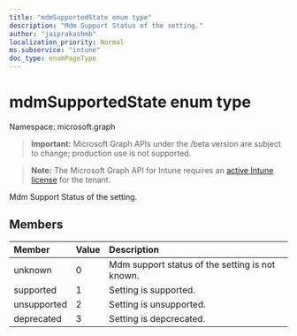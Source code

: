 ```yaml
---
title: "mdmSupportedState enum type"
description: "Mdm Support Status of the setting."
author: "jaiprakashmb"
localization_priority: Normal
ms.subservice: "intune"
doc_type: enumPageType
---
```


# mdmSupportedState enum type

Namespace: microsoft.graph

> **Important:** Microsoft Graph APIs under the /beta version are subject to change; production use is not supported.

> **Note:** The Microsoft Graph API for Intune requires an [active Intune license](https://go.microsoft.com/fwlink/?linkid=839381) for the tenant.

Mdm Support Status of the setting.

## Members
|Member|Value|Description|
|:---|:---|:---|
|unknown|0|Mdm support status of the setting is not known.|
|supported|1|Setting is supported.|
|unsupported|2|Setting is unsupported.|
|deprecated|3|Setting is depcrecated.|
